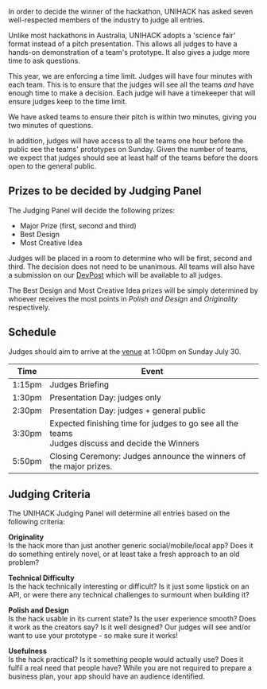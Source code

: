 In order to decide the winner of the hackathon, UNIHACK has asked seven
well-respected members of the industry to judge all entries.

Unlike most hackathons in Australia, UNIHACK adopts a 'science fair' format
instead of a pitch presentation. This allows all judges to have a hands-on
demonstration of a team's prototype. It also gives a judge more time to ask
questions.

This year, we are enforcing a time limit. Judges will have four minutes with
each team. This is to ensure that the judges will see all the teams *and* have
enough time to make a decision. Each judge will have a timekeeper that will
ensure judges keep to the time limit.

We have asked teams to ensure their pitch is within two minutes, giving you two
minutes of questions.

In addition, judges will have access to all the teams one hour before the public
see the teams' prototypes on Sunday. Given the number of teams, we expect that
judges should see at least half of the teams before the doors open to the
general public.

## Prizes to be decided by Judging Panel

The Judging Panel will decide the following prizes:

- Major Prize (first, second and third)
- Best Design
- Most Creative Idea

Judges will be placed in a room to determine who will be first, second and third.
The decision does not need to be unanimous. All teams will also have a submission
on our [DevPost](http://unihack2016.devpost.com) which will be available to all
judges.

The Best Design and Most Creative Idea prizes will be simply determined by whoever
receives the most points in *Polish and Design* and *Originality* respectively.

## Schedule

Judges should aim to arrive at the [venue](../event/venue.md) at 1:00pm on
Sunday July 30.

Time   | Event
------ | -----------
1:15pm | Judges Briefing
1:30pm | Presentation Day: judges only
2:30pm | Presentation Day: judges + general public
3:30pm | Expected finishing time for judges to go see all the teams <br/> Judges discuss and decide the Winners
5:50pm | Closing Ceremony: Judges announce the winners of the major prizes.

## Judging Criteria

The UNIHACK Judging Panel will determine all entries based on the following
criteria:

**Originality**  
Is the hack more than just another generic social/mobile/local app? Does it do
something entirely novel, or at least take a fresh approach to an old problem?

**Technical Difficulty**  
Is the hack technically interesting or difficult? Is it just some lipstick on
an API, or were there any technical challenges to surmount when building it?

**Polish and Design**  
Is the hack usable in its current state? Is the user experience smooth? Does it
work as the creators say? Is it well designed? Our judges will see and/or want
to use your prototype - so make sure it works!

**Usefulness**  
Is the hack practical? Is it something people would actually use? Does it fulfil
a real need that people have? While you are not required to prepare a business
plan, your app should have an audience identified.
